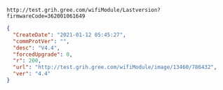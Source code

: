 `http://test.grih.gree.com/wifiModule/Lastversion?firmwareCode=362001061649`

```json
{
  "CreateDate": "2021-01-12 05:45:27",
  "commProtVer": "",
  "desc": "V4.4",
  "forcedUpgrade": 0,
  "r": 200,
  "url": "http://test.grih.gree.com/wifiModule/image/13460/786432",
  "ver": "4.4"
}
```